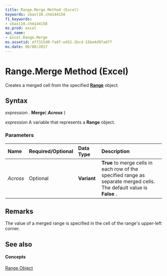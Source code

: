 ```yaml
---
title: Range.Merge Method (Excel)
keywords: vbaxl10.chm144158
f1_keywords:
- vbaxl10.chm144158
ms.prod: excel
api_name:
- Excel.Range.Merge
ms.assetid: eff315d8-fa8f-e452-2bcd-15be4d97a077
ms.date: 06/08/2017
---
```



# Range.Merge Method (Excel)

Creates a merged cell from the specified  **[Range](Excel.Range(objec).md)** object.


## Syntax

 _expression_ . **Merge**( **_Across_** )

 _expression_ A variable that represents a **Range** object.


### Parameters



|**Name**|**Required/Optional**|**Data Type**|**Description**|
|:-----|:-----|:-----|:-----|
| _Across_|Optional| **Variant**| **True** to merge cells in each row of the specified range as separate merged cells. The default value is **False** .|

## Remarks

The value of a merged range is specified in the cell of the range's upper-left corner.


## See also


#### Concepts


[Range Object](Excel.Range(objec).md)

